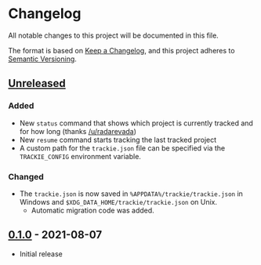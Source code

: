 # Changelog
All notable changes to this project will be documented in this file.

The format is based on [Keep a Changelog](https://keepachangelog.com/en/1.0.0/),
and this project adheres to [Semantic Versioning](https://semver.org/spec/v2.0.0.html).

## [Unreleased]

### Added
- New `status` command that shows which project is currently tracked and for how long (thanks [/u/radarevada](https://www.reddit.com/r/programming/comments/ozxrd4/trackie_is_a_private_daemonless_time_tracker/h84sukr))
- New `resume` command starts tracking the last tracked project
- A custom path for the `trackie.json` file can be specified via the `TRACKIE_CONFIG` environment variable.

### Changed
- The `trackie.json` is now saved in `%APPDATA%/trackie/trackie.json` in Windows and `$XDG_DATA_HOME/trackie/trackie.json` on Unix. 
  - Automatic migration code was added.

## [0.1.0] - 2021-08-07

- Initial release

[Unreleased]: https://github.com/beatbrot/trackie/compare/v0.1.0...HEAD
[0.1.0]: https://github.com/beatbrot/trackie/releases/tag/v0.1.0
